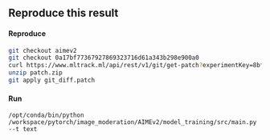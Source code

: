 ## Reproduce this result

#### Reproduce
```bash
git checkout aimev2
git checkout 0a17bf77367927869323716d61a343b298e900a0
curl https://www.mltrack.ml/api/rest/v1/git/get-patch?experimentKey=8bfeeedb5a904ed38b989e4e8380a885 -H"Authorization: 34K0NbIdl05WON1C832tRydMt" > patch.zip
unzip patch.zip
git apply git_diff.patch
```

#### Run
```
/opt/conda/bin/python /workspace/pytorch/image_moderation/AIMEv2/model_training/src/main.py --t text
```
